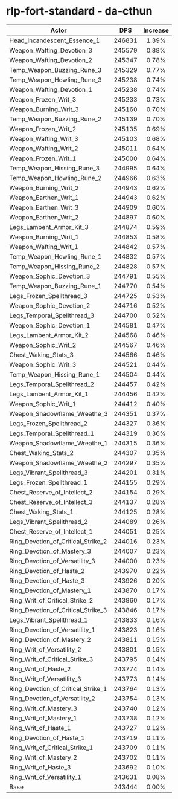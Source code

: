 # rlp-fort-standard - da-cthun
| Actor | DPS | Increase |
|---|:---:|:---:|
|Head_Incandescent_Essence_1|246831|1.39%|
|Weapon_Wafting_Devotion_3|245579|0.88%|
|Weapon_Wafting_Devotion_2|245347|0.78%|
|Temp_Weapon_Buzzing_Rune_3|245329|0.77%|
|Temp_Weapon_Howling_Rune_3|245238|0.74%|
|Weapon_Wafting_Devotion_1|245238|0.74%|
|Weapon_Frozen_Writ_3|245233|0.73%|
|Weapon_Burning_Writ_3|245160|0.70%|
|Temp_Weapon_Buzzing_Rune_2|245139|0.70%|
|Weapon_Frozen_Writ_2|245135|0.69%|
|Weapon_Wafting_Writ_3|245103|0.68%|
|Weapon_Wafting_Writ_2|245011|0.64%|
|Weapon_Frozen_Writ_1|245000|0.64%|
|Temp_Weapon_Hissing_Rune_3|244995|0.64%|
|Temp_Weapon_Howling_Rune_2|244966|0.63%|
|Weapon_Burning_Writ_2|244943|0.62%|
|Weapon_Earthen_Writ_1|244943|0.62%|
|Weapon_Earthen_Writ_3|244909|0.60%|
|Weapon_Earthen_Writ_2|244897|0.60%|
|Legs_Lambent_Armor_Kit_3|244874|0.59%|
|Weapon_Burning_Writ_1|244853|0.58%|
|Weapon_Wafting_Writ_1|244842|0.57%|
|Temp_Weapon_Howling_Rune_1|244832|0.57%|
|Temp_Weapon_Hissing_Rune_2|244828|0.57%|
|Weapon_Sophic_Devotion_3|244791|0.55%|
|Temp_Weapon_Buzzing_Rune_1|244770|0.54%|
|Legs_Frozen_Spellthread_3|244725|0.53%|
|Weapon_Sophic_Devotion_2|244716|0.52%|
|Legs_Temporal_Spellthread_3|244700|0.52%|
|Weapon_Sophic_Devotion_1|244581|0.47%|
|Legs_Lambent_Armor_Kit_2|244568|0.46%|
|Weapon_Sophic_Writ_2|244567|0.46%|
|Chest_Waking_Stats_3|244566|0.46%|
|Weapon_Sophic_Writ_3|244521|0.44%|
|Temp_Weapon_Hissing_Rune_1|244504|0.44%|
|Legs_Temporal_Spellthread_2|244457|0.42%|
|Legs_Lambent_Armor_Kit_1|244456|0.42%|
|Weapon_Sophic_Writ_1|244412|0.40%|
|Weapon_Shadowflame_Wreathe_3|244351|0.37%|
|Legs_Frozen_Spellthread_2|244327|0.36%|
|Legs_Temporal_Spellthread_1|244319|0.36%|
|Weapon_Shadowflame_Wreathe_1|244315|0.36%|
|Chest_Waking_Stats_2|244307|0.35%|
|Weapon_Shadowflame_Wreathe_2|244297|0.35%|
|Legs_Vibrant_Spellthread_3|244201|0.31%|
|Legs_Frozen_Spellthread_1|244155|0.29%|
|Chest_Reserve_of_Intellect_2|244154|0.29%|
|Chest_Reserve_of_Intellect_3|244137|0.28%|
|Chest_Waking_Stats_1|244125|0.28%|
|Legs_Vibrant_Spellthread_2|244089|0.26%|
|Chest_Reserve_of_Intellect_1|244051|0.25%|
|Ring_Devotion_of_Critical_Strike_2|244016|0.23%|
|Ring_Devotion_of_Mastery_3|244007|0.23%|
|Ring_Devotion_of_Versatility_3|244000|0.23%|
|Ring_Devotion_of_Haste_2|243970|0.22%|
|Ring_Devotion_of_Haste_3|243926|0.20%|
|Ring_Devotion_of_Mastery_1|243870|0.17%|
|Ring_Writ_of_Critical_Strike_2|243860|0.17%|
|Ring_Devotion_of_Critical_Strike_3|243846|0.17%|
|Legs_Vibrant_Spellthread_1|243833|0.16%|
|Ring_Devotion_of_Versatility_1|243823|0.16%|
|Ring_Devotion_of_Mastery_2|243811|0.15%|
|Ring_Writ_of_Versatility_2|243801|0.15%|
|Ring_Writ_of_Critical_Strike_3|243795|0.14%|
|Ring_Writ_of_Haste_2|243774|0.14%|
|Ring_Writ_of_Versatility_3|243773|0.14%|
|Ring_Devotion_of_Critical_Strike_1|243764|0.13%|
|Ring_Devotion_of_Versatility_2|243754|0.13%|
|Ring_Writ_of_Mastery_3|243740|0.12%|
|Ring_Writ_of_Mastery_1|243738|0.12%|
|Ring_Writ_of_Haste_1|243727|0.12%|
|Ring_Devotion_of_Haste_1|243719|0.11%|
|Ring_Writ_of_Critical_Strike_1|243709|0.11%|
|Ring_Writ_of_Mastery_2|243702|0.11%|
|Ring_Writ_of_Haste_3|243692|0.10%|
|Ring_Writ_of_Versatility_1|243631|0.08%|
|Base|243444|0.00%|
